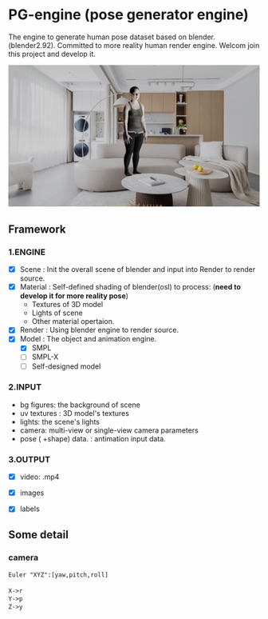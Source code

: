 <!--
 * @Author: cvhades
 * @Date: 2021-11-09 16:15:16
 * @LastEditTime: 2021-11-24 15:33:28
 * @LastEditors: Please set LastEditors
 * @FilePath: /PG-engine/README.md
-->

# PG-engine (pose generator engine)
The engine to generate human pose dataset based on blender.(blender2.92).  Committed to  more reality human render engine. Welcom join this project and develop it.

![SMPL_example](assets/Image0000.png)
## Framework

### 1.ENGINE
- [x] Scene : Init the overall scene of blender and input into Render to render source.
- [x] Material : Self-defined shading of blender(osl) to process: (**need to develop it for more reality pose**)
    -  Textures of 3D model
    -  Lights of scene
    -  Other material opertaion.
- [x] Render : Using blender engine to render source.
- [x] Model : The object and animation engine.
  - [x] SMPL
  - [ ] SMPL-X
  - [ ] Self-designed model

### 2.INPUT
- bg figures: the background  of scene  
- uv textures : 3D model's textures
- lights: the scene's lights
- camera: multi-view or single-view camera parameters
- pose ( +shape) data. : antimation input data.

### 3.OUTPUT
- [x] video: .mp4
- [x] images 
- [x] labels


## Some detail

### camera 
```
Euler "XYZ":[yaw,pitch,roll]

X->r
Y->p
Z->y
```